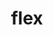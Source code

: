 ---
title: "flex"
layout: cache
categories: [package, develop-2024-02-04]
meta: {"versions": ["2.6.3", "2.6.4"], "compilers": ["cce@=15.0.1", "gcc@=10.3.0", "gcc@=11.1.0", "gcc@=11.4.0", "gcc@=7.3.1", "gcc@=7.5.0", "gcc@=9.4.0", "oneapi@=2024.0.0"], "oss": ["amzn2", "rhel8", "sle_hpc15", "ubuntu18.04", "ubuntu20.04", "ubuntu22.04"], "platforms": ["linux"], "targets": ["aarch64", "neoverse_n1", "neoverse_v1", "neoverse_v2", "ppc64le", "x86_64_v3", "x86_64_v4", "zen4"], "stacks": ["aws-isc", "aws-isc-aarch64", "data-vis-sdk", "e4s", "e4s-cray-rhel", "e4s-cray-sles", "e4s-neoverse-v2", "e4s-neoverse_v1", "e4s-oneapi", "e4s-power", "e4s-rocm-external", "ml-linux-x86_64-cpu", "ml-linux-x86_64-cuda", "ml-linux-x86_64-rocm", "radiuss", "root"], "num_specs": 20, "num_specs_by_stack": {"aws-isc-aarch64": 4, "root": 20, "aws-isc": 2, "e4s-cray-rhel": 1, "e4s-cray-sles": 1, "radiuss": 1, "e4s-neoverse_v1": 2, "e4s-power": 2, "data-vis-sdk": 1, "e4s": 2, "e4s-rocm-external": 1, "e4s-neoverse-v2": 2, "ml-linux-x86_64-rocm": 1, "ml-linux-x86_64-cuda": 1, "ml-linux-x86_64-cpu": 1, "e4s-oneapi": 1}}
spec_details: [{"hash": "jl2sipxfvhtgohhjwlf6gwsffoccoiwj", "compiler": "gcc@=7.3.1", "versions": ["2.6.3"], "os": "amzn2", "platform": "linux", "target": "aarch64", "variants": ["build_system=autotools", "+lex", "~nls"], "stacks": ["aws-isc-aarch64", "root"], "size": "-", "tarball": "https://binaries.spack.io/releases/develop-2024-02-04/build_cache/linux-amzn2-aarch64/gcc-7.3.1/flex-2.6.3/linux-amzn2-aarch64-gcc-7.3.1-flex-2.6.3-jl2sipxfvhtgohhjwlf6gwsffoccoiwj.spack"}, {"hash": "nzh7jeka7fhjrdfu5jshxw3f46hsu3x6", "compiler": "gcc@=7.3.1", "versions": ["2.6.4"], "os": "amzn2", "platform": "linux", "target": "aarch64", "variants": ["build_system=autotools", "+lex", "~nls", "patches=f8b85a0"], "stacks": ["aws-isc-aarch64", "root"], "size": "-", "tarball": "https://binaries.spack.io/releases/develop-2024-02-04/build_cache/linux-amzn2-aarch64/gcc-7.3.1/flex-2.6.4/linux-amzn2-aarch64-gcc-7.3.1-flex-2.6.4-nzh7jeka7fhjrdfu5jshxw3f46hsu3x6.spack"}, {"hash": "5idmobamanqoapcyorgt2uys72konlw2", "compiler": "gcc@=7.3.1", "versions": ["2.6.3"], "os": "amzn2", "platform": "linux", "target": "neoverse_n1", "variants": ["build_system=autotools", "+lex", "~nls"], "stacks": ["aws-isc-aarch64", "root"], "size": "-", "tarball": "https://binaries.spack.io/releases/develop-2024-02-04/build_cache/linux-amzn2-neoverse_n1/gcc-7.3.1/flex-2.6.3/linux-amzn2-neoverse_n1-gcc-7.3.1-flex-2.6.3-5idmobamanqoapcyorgt2uys72konlw2.spack"}, {"hash": "zgpqzut6xypxlwywv23bvopxlkxktopw", "compiler": "gcc@=7.3.1", "versions": ["2.6.4"], "os": "amzn2", "platform": "linux", "target": "neoverse_n1", "variants": ["build_system=autotools", "+lex", "~nls", "patches=f8b85a0"], "stacks": ["aws-isc-aarch64", "root"], "size": "-", "tarball": "https://binaries.spack.io/releases/develop-2024-02-04/build_cache/linux-amzn2-neoverse_n1/gcc-7.3.1/flex-2.6.4/linux-amzn2-neoverse_n1-gcc-7.3.1-flex-2.6.4-zgpqzut6xypxlwywv23bvopxlkxktopw.spack"}, {"hash": "dzfnfebr3phsjrireaiwcuokgcxlvsza", "compiler": "gcc@=7.3.1", "versions": ["2.6.3"], "os": "amzn2", "platform": "linux", "target": "x86_64_v3", "variants": ["build_system=autotools", "+lex", "~nls"], "stacks": ["root", "aws-isc"], "size": "-", "tarball": "https://binaries.spack.io/releases/develop-2024-02-04/build_cache/linux-amzn2-x86_64_v3/gcc-7.3.1/flex-2.6.3/linux-amzn2-x86_64_v3-gcc-7.3.1-flex-2.6.3-dzfnfebr3phsjrireaiwcuokgcxlvsza.spack"}, {"hash": "w2lrazx3e5efse4czr3nmpwmiz4pjz3q", "compiler": "gcc@=7.3.1", "versions": ["2.6.4"], "os": "amzn2", "platform": "linux", "target": "x86_64_v3", "variants": ["build_system=autotools", "+lex", "~nls", "patches=f8b85a0"], "stacks": ["root", "aws-isc"], "size": "-", "tarball": "https://binaries.spack.io/releases/develop-2024-02-04/build_cache/linux-amzn2-x86_64_v3/gcc-7.3.1/flex-2.6.4/linux-amzn2-x86_64_v3-gcc-7.3.1-flex-2.6.4-w2lrazx3e5efse4czr3nmpwmiz4pjz3q.spack"}, {"hash": "nvv5jl2fwbultoamggrs72b6t5422rjc", "compiler": "cce@=15.0.1", "versions": ["2.6.3"], "os": "rhel8", "platform": "linux", "target": "zen4", "variants": ["build_system=autotools", "+lex", "~nls"], "stacks": ["root", "e4s-cray-rhel"], "size": "-", "tarball": "https://binaries.spack.io/releases/develop-2024-02-04/build_cache/linux-rhel8-zen4/cce-15.0.1/flex-2.6.3/linux-rhel8-zen4-cce-15.0.1-flex-2.6.3-nvv5jl2fwbultoamggrs72b6t5422rjc.spack"}, {"hash": "ee5fkzzqrh5kdto66ckat7fxgku6k2bw", "compiler": "gcc@=10.3.0", "versions": ["2.6.3"], "os": "sle_hpc15", "platform": "linux", "target": "x86_64_v4", "variants": ["build_system=autotools", "+lex", "~nls"], "stacks": ["root", "e4s-cray-sles"], "size": "-", "tarball": "https://binaries.spack.io/releases/develop-2024-02-04/build_cache/linux-sle_hpc15-x86_64_v4/gcc-10.3.0/flex-2.6.3/linux-sle_hpc15-x86_64_v4-gcc-10.3.0-flex-2.6.3-ee5fkzzqrh5kdto66ckat7fxgku6k2bw.spack"}, {"hash": "t3xqvitkful2qzxf3kqwttmf7hemg62w", "compiler": "gcc@=7.5.0", "versions": ["2.6.3"], "os": "ubuntu18.04", "platform": "linux", "target": "x86_64_v3", "variants": ["build_system=autotools", "+lex", "~nls"], "stacks": ["root", "radiuss"], "size": "-", "tarball": "https://binaries.spack.io/releases/develop-2024-02-04/build_cache/linux-ubuntu18.04-x86_64_v3/gcc-7.5.0/flex-2.6.3/linux-ubuntu18.04-x86_64_v3-gcc-7.5.0-flex-2.6.3-t3xqvitkful2qzxf3kqwttmf7hemg62w.spack"}, {"hash": "y5ac4eam3qfcbabrizub4vvmhhcvacno", "compiler": "gcc@=11.4.0", "versions": ["2.6.3"], "os": "ubuntu20.04", "platform": "linux", "target": "neoverse_v1", "variants": ["build_system=autotools", "+lex", "~nls"], "stacks": ["root", "e4s-neoverse_v1"], "size": "-", "tarball": "https://binaries.spack.io/releases/develop-2024-02-04/build_cache/linux-ubuntu20.04-neoverse_v1/gcc-11.4.0/flex-2.6.3/linux-ubuntu20.04-neoverse_v1-gcc-11.4.0-flex-2.6.3-y5ac4eam3qfcbabrizub4vvmhhcvacno.spack"}, {"hash": "h3kehl25ksrnomn5sk2h6zxbbuozxbxo", "compiler": "gcc@=11.4.0", "versions": ["2.6.4"], "os": "ubuntu20.04", "platform": "linux", "target": "neoverse_v1", "variants": ["build_system=autotools", "+lex", "~nls", "patches=f8b85a0"], "stacks": ["root", "e4s-neoverse_v1"], "size": "-", "tarball": "https://binaries.spack.io/releases/develop-2024-02-04/build_cache/linux-ubuntu20.04-neoverse_v1/gcc-11.4.0/flex-2.6.4/linux-ubuntu20.04-neoverse_v1-gcc-11.4.0-flex-2.6.4-h3kehl25ksrnomn5sk2h6zxbbuozxbxo.spack"}, {"hash": "yqly6pb2th2g4ejhhucnmsjdk6atu3z3", "compiler": "gcc@=9.4.0", "versions": ["2.6.3"], "os": "ubuntu20.04", "platform": "linux", "target": "ppc64le", "variants": ["build_system=autotools", "+lex", "~nls"], "stacks": ["root", "e4s-power"], "size": "-", "tarball": "https://binaries.spack.io/releases/develop-2024-02-04/build_cache/linux-ubuntu20.04-ppc64le/gcc-9.4.0/flex-2.6.3/linux-ubuntu20.04-ppc64le-gcc-9.4.0-flex-2.6.3-yqly6pb2th2g4ejhhucnmsjdk6atu3z3.spack"}, {"hash": "gvd6vsju4ll4jqymvctq6vposjc3hfp5", "compiler": "gcc@=9.4.0", "versions": ["2.6.4"], "os": "ubuntu20.04", "platform": "linux", "target": "ppc64le", "variants": ["build_system=autotools", "+lex", "~nls", "patches=f8b85a0"], "stacks": ["root", "e4s-power"], "size": "-", "tarball": "https://binaries.spack.io/releases/develop-2024-02-04/build_cache/linux-ubuntu20.04-ppc64le/gcc-9.4.0/flex-2.6.4/linux-ubuntu20.04-ppc64le-gcc-9.4.0-flex-2.6.4-gvd6vsju4ll4jqymvctq6vposjc3hfp5.spack"}, {"hash": "o7asvfi3cah7yfc6zh66u6rezsw6e6pk", "compiler": "gcc@=11.1.0", "versions": ["2.6.3"], "os": "ubuntu20.04", "platform": "linux", "target": "x86_64_v3", "variants": ["build_system=autotools", "+lex", "~nls"], "stacks": ["root", "data-vis-sdk"], "size": "-", "tarball": "https://binaries.spack.io/releases/develop-2024-02-04/build_cache/linux-ubuntu20.04-x86_64_v3/gcc-11.1.0/flex-2.6.3/linux-ubuntu20.04-x86_64_v3-gcc-11.1.0-flex-2.6.3-o7asvfi3cah7yfc6zh66u6rezsw6e6pk.spack"}, {"hash": "iekhjmskaekzbbma334s55rpgginwh4y", "compiler": "gcc@=11.4.0", "versions": ["2.6.3"], "os": "ubuntu20.04", "platform": "linux", "target": "x86_64_v3", "variants": ["build_system=autotools", "+lex", "~nls"], "stacks": ["root", "e4s", "e4s-rocm-external"], "size": "-", "tarball": "https://binaries.spack.io/releases/develop-2024-02-04/build_cache/linux-ubuntu20.04-x86_64_v3/gcc-11.4.0/flex-2.6.3/linux-ubuntu20.04-x86_64_v3-gcc-11.4.0-flex-2.6.3-iekhjmskaekzbbma334s55rpgginwh4y.spack"}, {"hash": "vm43xui6vc7rgjvpraycmghvbujjkqh3", "compiler": "gcc@=11.4.0", "versions": ["2.6.4"], "os": "ubuntu20.04", "platform": "linux", "target": "x86_64_v3", "variants": ["build_system=autotools", "+lex", "~nls", "patches=f8b85a0"], "stacks": ["root", "e4s"], "size": "-", "tarball": "https://binaries.spack.io/releases/develop-2024-02-04/build_cache/linux-ubuntu20.04-x86_64_v3/gcc-11.4.0/flex-2.6.4/linux-ubuntu20.04-x86_64_v3-gcc-11.4.0-flex-2.6.4-vm43xui6vc7rgjvpraycmghvbujjkqh3.spack"}, {"hash": "nirfmpi4xtu62f6zl5mobvfh4mofib2n", "compiler": "gcc@=11.4.0", "versions": ["2.6.3"], "os": "ubuntu22.04", "platform": "linux", "target": "neoverse_v2", "variants": ["build_system=autotools", "+lex", "~nls"], "stacks": ["root", "e4s-neoverse-v2"], "size": "-", "tarball": "https://binaries.spack.io/releases/develop-2024-02-04/build_cache/linux-ubuntu22.04-neoverse_v2/gcc-11.4.0/flex-2.6.3/linux-ubuntu22.04-neoverse_v2-gcc-11.4.0-flex-2.6.3-nirfmpi4xtu62f6zl5mobvfh4mofib2n.spack"}, {"hash": "epcmb2mr6hyjqrdtvwondtlgeqvlothp", "compiler": "gcc@=11.4.0", "versions": ["2.6.4"], "os": "ubuntu22.04", "platform": "linux", "target": "neoverse_v2", "variants": ["build_system=autotools", "+lex", "~nls", "patches=f8b85a0"], "stacks": ["root", "e4s-neoverse-v2"], "size": "-", "tarball": "https://binaries.spack.io/releases/develop-2024-02-04/build_cache/linux-ubuntu22.04-neoverse_v2/gcc-11.4.0/flex-2.6.4/linux-ubuntu22.04-neoverse_v2-gcc-11.4.0-flex-2.6.4-epcmb2mr6hyjqrdtvwondtlgeqvlothp.spack"}, {"hash": "2crf6pmnnjt6pek2i2orfpgskcn43krk", "compiler": "gcc@=11.4.0", "versions": ["2.6.3"], "os": "ubuntu22.04", "platform": "linux", "target": "x86_64_v3", "variants": ["build_system=autotools", "+lex", "~nls"], "stacks": ["root", "ml-linux-x86_64-rocm", "ml-linux-x86_64-cuda", "ml-linux-x86_64-cpu"], "size": "-", "tarball": "https://binaries.spack.io/releases/develop-2024-02-04/build_cache/linux-ubuntu22.04-x86_64_v3/gcc-11.4.0/flex-2.6.3/linux-ubuntu22.04-x86_64_v3-gcc-11.4.0-flex-2.6.3-2crf6pmnnjt6pek2i2orfpgskcn43krk.spack"}, {"hash": "rb4j6dqnmqukmirralslb5yx7tux5qal", "compiler": "oneapi@=2024.0.0", "versions": ["2.6.3"], "os": "ubuntu22.04", "platform": "linux", "target": "x86_64_v3", "variants": ["build_system=autotools", "+lex", "~nls"], "stacks": ["root", "e4s-oneapi"], "size": "-", "tarball": "https://binaries.spack.io/releases/develop-2024-02-04/build_cache/linux-ubuntu22.04-x86_64_v3/oneapi-2024.0.0/flex-2.6.3/linux-ubuntu22.04-x86_64_v3-oneapi-2024.0.0-flex-2.6.3-rb4j6dqnmqukmirralslb5yx7tux5qal.spack"}]
---